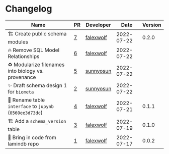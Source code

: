 # Changelog

<!-- prettier-ignore -->
Name | PR | Developer | Date | Version
--- | --- | --- | --- | ---
🏗️ Create public schema modules | [7](https://github.com/laminlabs/lamindb-schema/pull/7) | [falexwolf](https://github.com/falexwolf) | 2022-07-22 | 0.2.0
🔥 Remove SQL Model Relationships | [6](https://github.com/laminlabs/lamindb-schema/pull/6) | [falexwolf](https://github.com/falexwolf) | 2022-07-22 |
♻️ Modularize filenames into biology vs. provenance | [5](https://github.com/laminlabs/lamindb-schema/pull/5) | [sunnyosun](https://github.com/sunnyosun) | 2022-07-22 |
✨ Draft schema design 1 for `biometa` | [2](https://github.com/laminlabs/lamindb-schema/pull/2) | [sunnyosun](https://github.com/sunnyosun) | 2022-07-22 |
🚚 Rename table `interface` to `jupynb` (`0560ee3d73dc`) | [4](https://github.com/laminlabs/lamindb-schema/pull/4) | [falexwolf](https://github.com/falexwolf) | 2022-07-21 | 0.1.1
🏗️  Add a `schema_version` table | [3](https://github.com/laminlabs/lamindb-schema/pull/3) | [falexwolf](https://github.com/falexwolf) | 2022-07-19 | 0.1.0
🚚 Bring in code from lamindb repo | [1](https://github.com/laminlabs/lamindb-schema/pull/1) | [falexwolf](https://github.com/falexwolf) | 2022-07-17 | 0.0.2
